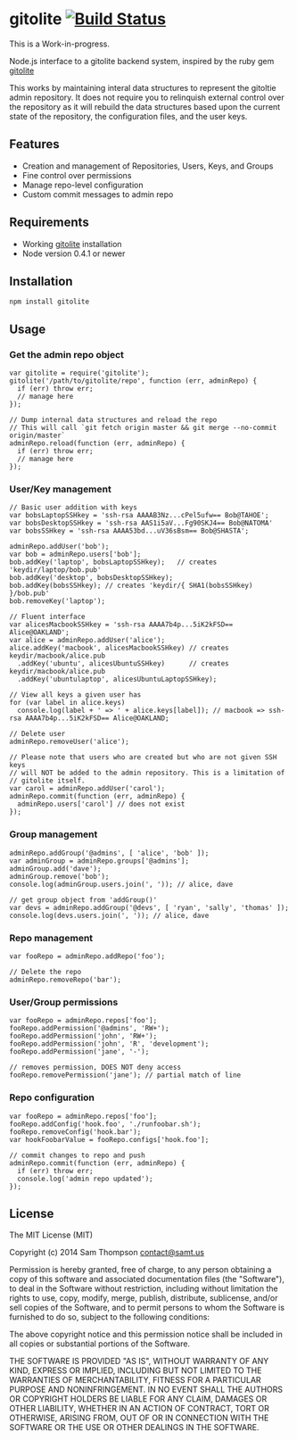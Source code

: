 # gitolite [![Build Status](https://secure.travis-ci.org/samt/node-gitolite.png)](http://travis-ci.org/samt/node-gitolite)

This is a Work-in-progress.

Node.js interface to a gitolite backend system, inspired by the ruby gem [gitolite](https://github.com/wingrunr21/gitolite)

This works by maintaining interal data structures to represent the gitoltie
admin repository. It does not require you to relinquish external control over
the repository as it will rebuild the data structures based upon the current
state of the repository, the configuration files, and the user keys.

## Features

* Creation and management of Repositories, Users, Keys, and Groups
* Fine control over permissions
* Manage repo-level configuration
* Custom commit messages to admin repo

## Requirements

* Working [gitolite](http://gitolite.com/) installation
* Node version 0.4.1 or newer

## Installation

    npm install gitolite

## Usage

### Get the admin repo object

    var gitolite = require('gitolite');
    gitolite('/path/to/gitolite/repo', function (err, adminRepo) {
      if (err) throw err;
      // manage here
    });
    
    // Dump internal data structures and reload the repo
    // This will call `git fetch origin master && git merge --no-commit origin/master`
    adminRepo.reload(function (err, adminRepo) {
      if (err) throw err;
      // manage here
    });

### User/Key management

    // Basic user addition with keys
    var bobsLaptopSSHkey = 'ssh-rsa AAAAB3Nz...cPel5ufw== Bob@TAHOE';
    var bobsDesktopSSHkey = 'ssh-rsa AAS1i5aV...Fg90SKJ4== Bob@NATOMA'
    var bobsSSHkey = 'ssh-rsa AAAA53bd...uV36sBsm== Bob@SHASTA';
    
    adminRepo.addUser('bob');
    var bob = adminRepo.users['bob'];
    bob.addKey('laptop', bobsLaptopSSHkey);   // creates 'keydir/laptop/bob.pub'
    bob.addKey('desktop', bobsDesktopSSHkey);
    bob.addKey(bobsSSHkey); // creates 'keydir/{ SHA1(bobsSSHkey) }/bob.pub'
    bob.removeKey('laptop');
    
    // Fluent interface
    var alicesMacbookSSHkey = 'ssh-rsa AAAA7b4p...5iK2kFSD== Alice@OAKLAND';
    var alice = adminRepo.addUser('alice');
    alice.addKey('macbook', alicesMacbookSSHkey) // creates keydir/macbook/alice.pub
      .addKey('ubuntu', alicesUbuntuSSHkey)      // creates keydir/macbook/alice.pub
      .addKey('ubuntulaptop', alicesUbuntuLaptopSSHkey);
    
    // View all keys a given user has
    for (var label in alice.keys) 
      console.log(label + ' => ' + alice.keys[label]); // macbook => ssh-rsa AAAA7b4p...5iK2kFSD== Alice@OAKLAND;
    
    // Delete user
    adminRepo.removeUser('alice');

    // Please note that users who are created but who are not given SSH keys
    // will NOT be added to the admin repository. This is a limitation of
    // gitolite itself.
    var carol = adminRepo.addUser('carol');
    adminRepo.commit(function (err, adminRepo) {
      adminRepo.users['carol'] // does not exist
    });

### Group management

    adminRepo.addGroup('@admins', [ 'alice', 'bob' ]);
	var adminGroup = adminRepo.groups['@admins'];
	adminGroup.add('dave');
	adminGroup.remove('bob');
    console.log(adminGroup.users.join(', ')); // alice, dave
    
    // get group object from 'addGroup()'
    var devs = adminRepo.addGroup('@devs', [ 'ryan', 'sally', 'thomas' ]);
    console.log(devs.users.join(', ')); // alice, dave

### Repo management

    var fooRepo = adminRepo.addRepo('foo');
    
    // Delete the repo
    adminRepo.removeRepo('bar');

### User/Group permissions

    var fooRepo = adminRepo.repos['foo'];
    fooRepo.addPermission('@admins', 'RW+');
    fooRepo.addPermission('john', 'RW+');
    fooRepo.addPermission('john', 'R', 'development');
    fooRepo.addPermission('jane', '-');

    // removes permission, DOES NOT deny access
    fooRepo.removePermission('jane'); // partial match of line
    
### Repo configuration 

    var fooRepo = adminRepo.repos['foo'];
    fooRepo.addConfig('hook.foo', './runfoobar.sh');
    fooRepo.removeConfig('hook.bar');
    var hookFoobarValue = fooRepo.configs['hook.foo'];
    
    // commit changes to repo and push
    adminRepo.commit(function (err, adminRepo) {
      if (err) throw err;
      console.log('admin repo updated');
    });

## License

The MIT License (MIT)

Copyright (c) 2014 Sam Thompson <contact@samt.us>

Permission is hereby granted, free of charge, to any person obtaining a copy
of this software and associated documentation files (the "Software"), to deal
in the Software without restriction, including without limitation the rights
to use, copy, modify, merge, publish, distribute, sublicense, and/or sell
copies of the Software, and to permit persons to whom the Software is
furnished to do so, subject to the following conditions:

The above copyright notice and this permission notice shall be included in
all copies or substantial portions of the Software.

THE SOFTWARE IS PROVIDED "AS IS", WITHOUT WARRANTY OF ANY KIND, EXPRESS OR
IMPLIED, INCLUDING BUT NOT LIMITED TO THE WARRANTIES OF MERCHANTABILITY,
FITNESS FOR A PARTICULAR PURPOSE AND NONINFRINGEMENT. IN NO EVENT SHALL THE
AUTHORS OR COPYRIGHT HOLDERS BE LIABLE FOR ANY CLAIM, DAMAGES OR OTHER
LIABILITY, WHETHER IN AN ACTION OF CONTRACT, TORT OR OTHERWISE, ARISING FROM,
OUT OF OR IN CONNECTION WITH THE SOFTWARE OR THE USE OR OTHER DEALINGS IN
THE SOFTWARE.
